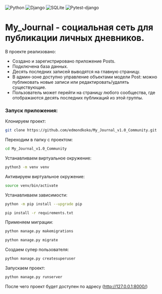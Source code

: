 ![Python](https://img.shields.io/badge/Python-3.10-blue?style=for-the-badge&logo=python&logoColor=yellow)
![Django](https://img.shields.io/badge/Django-2.2.9-red?style=for-the-badge&logo=django&logoColor=blue)
![SQLite](https://img.shields.io/badge/SQLite-grey?style=for-the-badge&logo=postgresql&logoColor=yellow)
![Pytest-django](https://img.shields.io/badge/pytest-django==3.8.0-orange?style=for-the-badge&logo=nginx&logoColor=green)

# My_Journal - социальная сеть для публикации личных дневников. 

В проекте реализовано:
- Создано и зарегистрировано приложение Posts.
- Подключена база данных.
- Десять последних записей выводятся на главную страницу. 
- В админ-зоне доступно управление объектами модели Post: можно публиковать новые записи или редактировать/удалять существующие.
- Пользователь может перейти на страницу любого сообщества, где отображаются десять последних публикаций из этой группы.

### Запуск приложения:

Клонируем проект:

```bash
git clone https://github.com/edmondkoko/My_Journal_v1.0_Community.git
```

Переходим в папку с проектом:

```bash
cd My_Journal_v1.0_Community
```

Устанавливаем виртуальное окружение:

```bash
python3 -m venv venv
```

Активируем виртуальное окружение:

```bash
source venv/bin/activate
```

Устанавливаем зависимости:

```bash
python -m pip install --upgrade pip
```
```bash
pip install -r requirements.txt
```

Применяем миграции:

```bash
python manage.py makemigrations
```
```bash
python manage.py migrate
```

Создаем супер пользователя:

```bash
python manage.py createsuperuser
```

Запускаем проект:

```bash
python manage.py runserver
```

После чего проект будет доступен по адресу (http://127.0.0.1:8000/)
